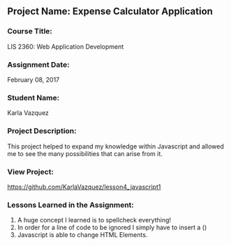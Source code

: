 ## Project Name:  Expense Calculator Application

### Course Title:
LIS 2360:  Web Application Development

### Assignment Date:  
February 08, 2017

### Student Name:  
Karla Vazquez

### Project Description:
This project helped to expand my knowledge within Javascript and allowed me to see the many possibilities that can arise from it.

### View Project:
https://github.com/KarlaVazquez/lesson4_javascript1

### Lessons Learned in the Assignment:
1. A huge concept I learned is to spellcheck everything! 
2. In order for a line of code to be ignored I simply have to insert a (\)
3. Javascript is able to change HTML Elements. 
